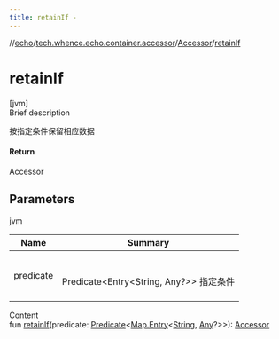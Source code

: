 ```yaml
---
title: retainIf -
---
```

//[echo](../../index.md)/[tech.whence.echo.container.accessor](../index.md)/[Accessor](index.md)/[retainIf](retain-if.md)



# retainIf  
[jvm]  
Brief description  


按指定条件保留相应数据



#### Return  


Accessor



## Parameters  
  
jvm  
  
|  Name|  Summary| 
|---|---|
| predicate| <br><br>Predicate<Entry<String, Any?>> 指定条件<br><br>
  
  
Content  
fun [retainIf](retain-if.md)(predicate: [Predicate](../../tech.whence.echo.function/-predicate/index.md)<[Map.Entry](https://kotlinlang.org/api/latest/jvm/stdlib/kotlin.collections/-map/-entry/index.html)<[String](https://kotlinlang.org/api/latest/jvm/stdlib/kotlin/-string/index.html), [Any](https://kotlinlang.org/api/latest/jvm/stdlib/kotlin/-any/index.html)?>>): [Accessor](index.md)  




